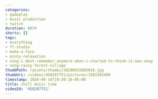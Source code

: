 ```yaml
---
categories:
- gameplay
- music production
- twitch
duration: 8074
shorts: []
tags:
- everything
- fl-studio
- make-a-face
- minty-relaxation
- song-i-dont-remember-anymore-when-i-started-to-think-it-was-okay
- song-rainy-forest-village
thumbPath: /assets/thumbs/20200915003016.jpg
thumbUri: /videos/458207751/pictures/1583301409
timestamp: 2020-09-14T19:30:16-05:00
title: chill music time
videoId: '458207751'
---
```

